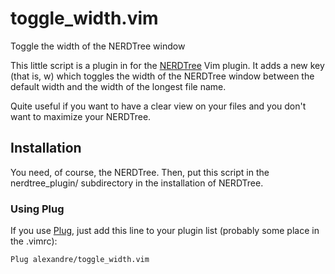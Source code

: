 # toggle_width.vim
Toggle the width of the NERDTree window

This little script is a plugin in for the [NERDTree](https://github.com/scrooloose/nerdtree) Vim plugin. It adds a new key (that is, w) which toggles the width of the NERDTree window between the
default width and the width of the longest file name.

Quite useful if you want to have a clear view on your files and you don't want to maximize your NERDTree.

## Installation
You need, of course, the NERDTree. Then, put this script in the nerdtree_plugin/ subdirectory in the installation of NERDTree.

### Using Plug

If you use [Plug](https://github.com/junegunn/vim-plug), just add this line to your plugin list (probably some place in the .vimrc):

`Plug alexandre/toggle_width.vim` 
